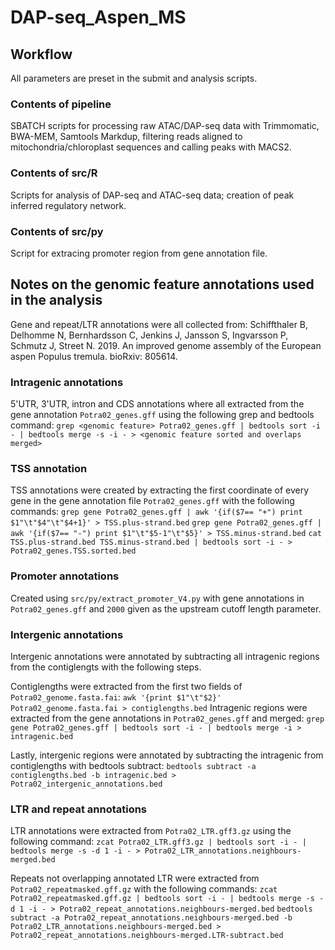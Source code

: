 # DAP-seq_Aspen_MS

## Workflow
All parameters are preset in the submit and analysis scripts.

### Contents of pipeline
SBATCH scripts for processing raw ATAC/DAP-seq data with Trimmomatic, BWA-MEM, Samtools Markdup, filtering reads aligned to mitochondria/chloroplast sequences and calling peaks with MACS2. 

### Contents of src/R
Scripts for analysis of DAP-seq and ATAC-seq data; creation of peak inferred regulatory network.

### Contents of src/py
Script for extracing promoter region from gene annotation file.


## Notes on the genomic feature annotations used in the analysis
Gene and repeat/LTR  annotations were all collected from: Schiffthaler B, Delhomme N, Bernhardsson C, Jenkins J, Jansson S, Ingvarsson P, Schmutz J, Street N. 2019. An improved genome assembly of the European aspen Populus tremula. bioRxiv: 805614.

### Intragenic annotations
5'UTR, 3'UTR, intron and CDS annotations where all extracted from the gene annotation `Potra02_genes.gff` using the following grep and bedtools command:
`grep <genomic feature> Potra02_genes.gff | bedtools sort -i - | bedtools merge -s -i - > <genomic feature sorted and overlaps merged>` 

### TSS annotation
TSS annotations were created by extracting the first coordinate of every gene in the gene annotation file `Potra02_genes.gff` with the following commands:
`grep gene Potra02_genes.gff | awk '{if($7== "+") print $1"\t"$4"\t"$4+1}' > TSS.plus-strand.bed`
`grep gene Potra02_genes.gff | awk '{if($7== "-") print $1"\t"$5-1"\t"$5}' > TSS.minus-strand.bed`
`cat TSS.plus-strand.bed TSS.minus-strand.bed | bedtools sort -i - > Potra02_genes.TSS.sorted.bed`

### Promoter annotations 
Created using `src/py/extract_promoter_V4.py` with gene annotations in `Potra02_genes.gff` and `2000` given as the upstream cutoff length parameter.

### Intergenic annotations 
Intergenic annotations were annotated by subtracting all intragenic regions from the contiglengts with the following steps.

Contiglengths were extracted from the first two fields of `Potra02_genome.fasta.fai`:
`awk '{print $1"\t"$2}' Potra02_genome.fasta.fai > contiglengths.bed`
Intragenic regions were extracted from the gene annotations in `Potra02_genes.gff` and merged:
`grep gene Potra02_genes.gff | bedtools sort -i - | bedtools merge -i > intragenic.bed`

Lastly, intergenic regions were annotated by subtracting the intragenic from contiglengths with bedtools subtract:
`bedtools subtract -a contiglengths.bed -b intragenic.bed > Potra02_intergenic_annotations.bed`

### LTR and repeat annotations 

LTR annotations were extracted from `Potra02_LTR.gff3.gz` using the following command:
`zcat Potra02_LTR.gff3.gz | bedtools sort -i - | bedtools merge -s -d 1 -i - > Potra02_LTR_annotations.neighbours-merged.bed`

Repeats not overlapping annotated LTR were extracted from `Potra02_repeatmasked.gff.gz` with the following commands:
`zcat Potra02_repeatmasked.gff.gz | bedtools sort -i - | bedtools merge -s -d 1 -i - > Potra02_repeat_annotations.neighbours-merged.bed`
`bedtools subtract -a Potra02_repeat_annotations.neighbours-merged.bed -b Potra02_LTR_annotations.neighbours-merged.bed > Potra02_repeat_annotations.neighbours-merged.LTR-subtract.bed`
